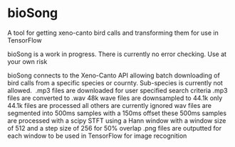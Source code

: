 # bioSong
A tool for getting xeno-canto bird calls and transforming them for use in TensorFlow&nbsp;


bioSong is a work in progress. There is currently no error checking. Use at your own risk&nbsp;

bioSong connects to the Xeno-Canto API allowing batch downloading of bird calls from a specific species or cournty. Sub-species is currently not allowed.&nbsp;
    .mp3 files are downloaded for user specified search criteria
    .mp3 files are converted to .wav
    48k wave files are downsampled to 44.1k
    only 44.1k files are processed all others are currently ignored
    wav files are segmented into 500ms samples with a 150ms offset
    these 500ms samples are processed with a scipy STFT using a Hann window with a
        window size of 512 and a step size of 256 for 50% overlap
    .png files are outputted for each window to be used in TensorFlow for image recognition
